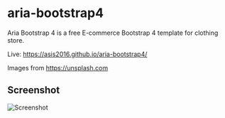 # aria-bootstrap4
Aria Bootstrap 4 is a free E-commerce Bootstrap 4 template for clothing store.

Live: https://asis2016.github.io/aria-bootstrap4/

Images from https://unsplash.com

## Screenshot
![Screenshot](/screenshots/screenshot-v1.jpg)

